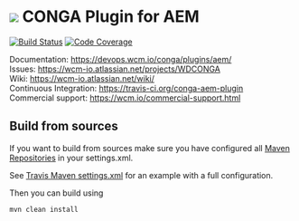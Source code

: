 <img src="https://wcm.io/images/favicon-16@2x.png"/> CONGA Plugin for AEM
======
[![Build Status](https://travis-ci.com/wcm-io-devops/conga-aem-plugin.png?branch=develop)](https://travis-ci.com/wcm-io-devops/conga-aem-plugin)
[![Code Coverage](https://codecov.io/gh/wcm-io-devops/conga-aem-plugin/branch/develop/graph/badge.svg)](https://codecov.io/gh/wcm-io-devops/conga-aem-plugin)

Documentation: https://devops.wcm.io/conga/plugins/aem/<br/>
Issues: https://wcm-io.atlassian.net/projects/WDCONGA<br/>
Wiki: https://wcm-io.atlassian.net/wiki/<br/>
Continuous Integration: https://travis-ci.org/conga-aem-plugin<br/>
Commercial support: https://wcm.io/commercial-support.html


## Build from sources

If you want to build from sources make sure you have configured all [Maven Repositories](https://devops.wcm.io/maven.html) in your settings.xml.

See [Travis Maven settings.xml](https://github.com/conga-aem-plugin/blob/master/.travis.maven-settings.xml) for an example with a full configuration.

Then you can build using

```
mvn clean install
```
